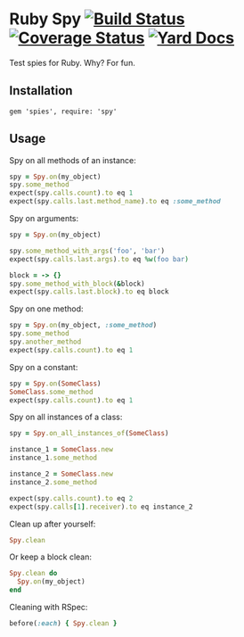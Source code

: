 # Ruby Spy [![Build Status](https://travis-ci.org/patbenatar/ruby-spy.svg?branch=master)](https://travis-ci.org/patbenatar/ruby-spy) [![Coverage Status](https://coveralls.io/repos/github/patbenatar/ruby-spy/badge.svg?branch=master)](https://coveralls.io/github/patbenatar/ruby-spy?branch=master) [![Yard Docs](http://img.shields.io/badge/yard-docs-blue.svg)](http://www.rubydoc.info/github/patbenatar/ruby-spy/master)

Test spies for Ruby. Why? For fun.

## Installation

```
gem 'spies', require: 'spy'
```

## Usage

Spy on all methods of an instance:

```ruby
spy = Spy.on(my_object)
spy.some_method
expect(spy.calls.count).to eq 1
expect(spy.calls.last.method_name).to eq :some_method
```

Spy on arguments:

```ruby
spy = Spy.on(my_object)

spy.some_method_with_args('foo', 'bar')
expect(spy.calls.last.args).to eq %w(foo bar)

block = -> {}
spy.some_method_with_block(&block)
expect(spy.calls.last.block).to eq block
```

Spy on one method:

```ruby
spy = Spy.on(my_object, :some_method)
spy.some_method
spy.another_method
expect(spy.calls.count).to eq 1
```

Spy on a constant:

```ruby
spy = Spy.on(SomeClass)
SomeClass.some_method
expect(spy.calls.count).to eq 1
```

Spy on all instances of a class:

```ruby
spy = Spy.on_all_instances_of(SomeClass)

instance_1 = SomeClass.new
instance_1.some_method

instance_2 = SomeClass.new
instance_2.some_method

expect(spy.calls.count).to eq 2
expect(spy.calls[1].receiver).to eq instance_2
```

Clean up after yourself:

```ruby
Spy.clean
```

Or keep a block clean:

```ruby
Spy.clean do
  Spy.on(my_object)
end
```

Cleaning with RSpec:

```ruby
before(:each) { Spy.clean }
```
